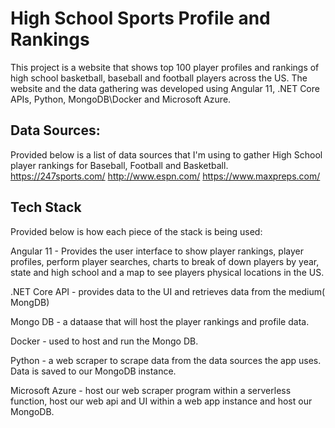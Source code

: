 # High School Sports Profile and Rankings 
This project is a website that shows top 100 player profiles and rankings of high school basketball, baseball and football players across the US. The website and the data gathering was developed using Angular 11, .NET Core APIs, Python, MongoDB\Docker and Microsoft Azure.


## Data Sources:
Provided below is a list of data sources that I'm using to gather High School player rankings for Baseball, Football and Basketball.
https://247sports.com/
http://www.espn.com/
https://www.maxpreps.com/

## Tech Stack
Provided below is how each piece of the stack is being used:

Angular 11 - Provides the user interface to show player rankings, player profiles, perform player searches, charts to break of down players by year, state and high school and a map to see players physical locations in the US.

.NET Core API - provides data to the UI and retrieves data from the medium( MongDB)

Mongo DB - a dataase that will host the player rankings and profile data.

Docker - used to host and run the Mongo DB.

Python - a web scraper to scrape data from the data sources the app uses. Data is saved to our MongoDB instance.

Microsoft Azure - host our web scraper program within a serverless function, host our web api and UI within a web app instance and host our MongoDB.